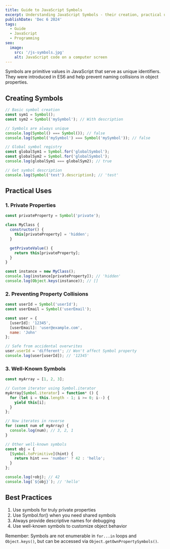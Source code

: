 ```yaml
---
title: Guide to JavaScript Symbols
excerpt: Understanding JavaScript Symbols - their creation, practical uses, and best practices. Learn how these unique identifiers help prevent naming collisions and enable private properties in JavaScript.
publishDate: 'Dec 6 2024'
tags:
  - Guide
  - JavaScript
  - Programming
seo:
  image:
    src: '/js-symbols.jpg'
    alt: JavaScript code on a computer screen
---
```


Symbols are primitive values in JavaScript that serve as unique identifiers. They were introduced in ES6 and help prevent naming collisions in object properties.

## Creating Symbols

```javascript
// Basic symbol creation
const sym1 = Symbol();
const sym2 = Symbol('mySymbol'); // With description

// Symbols are always unique
console.log(Symbol() === Symbol()); // false
console.log(Symbol('mySymbol') === Symbol('mySymbol')); // false

// Global symbol registry
const globalSym1 = Symbol.for('globalSymbol');
const globalSym2 = Symbol.for('globalSymbol');
console.log(globalSym1 === globalSym2); // true

// Get symbol description
console.log(Symbol('test').description); // 'test'
```

## Practical Uses

### 1. Private Properties

```javascript
const privateProperty = Symbol('private');

class MyClass {
  constructor() {
    this[privateProperty] = 'hidden';
  }

  getPrivateValue() {
    return this[privateProperty];
  }
}

const instance = new MyClass();
console.log(instance[privateProperty]); // 'hidden'
console.log(Object.keys(instance)); // []
```

### 2. Preventing Property Collisions

```javascript
const userId = Symbol('userId');
const userEmail = Symbol('userEmail');

const user = {
  [userId]: '12345',
  [userEmail]: 'user@example.com',
  name: 'John'
};

// Safe from accidental overwrites
user.userId = 'different'; // Won't affect Symbol property
console.log(user[userId]); // '12345'
```

### 3. Well-Known Symbols

```javascript
const myArray = [1, 2, 3];

// Custom iterator using Symbol.iterator
myArray[Symbol.iterator] = function* () {
  for (let i = this.length - 1; i >= 0; i--) {
    yield this[i];
  }
};

// Now iterates in reverse
for (const num of myArray) {
  console.log(num); // 3, 2, 1
}

// Other well-known symbols
const obj = {
  [Symbol.toPrimitive](hint) {
    return hint === 'number' ? 42 : 'hello';
  }
};

console.log(+obj); // 42
console.log(`${obj}`); // 'hello'
```

## Best Practices

1. Use symbols for truly private properties
2. Use Symbol.for() when you need shared symbols
3. Always provide descriptive names for debugging
4. Use well-known symbols to customize object behavior

Remember: Symbols are not enumerable in `for...in` loops and `Object.keys()`, but can be accessed via `Object.getOwnPropertySymbols()`.
